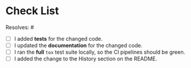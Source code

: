 <!-- PLEASE READ !!!

    The checklist below is just a reminder about the most common mistakes.
    and should *not* deter you from submitting but rather *help* you improve your contribution.
    But please tick all the boxes appropriately.

-->

# Check List

Resolves: #<issue number here>

- [ ] I added **tests** for the changed code.
- [ ] I updated the **documentation** for the changed code.
- [ ] I ran the **full** `tox` test suite locally, so the CI pipelines should be green.
- [ ] I added the change to the History section on the README.

<!--
    Please add further information below that may help
    the maintainers understand what you intend to solve.
-->
